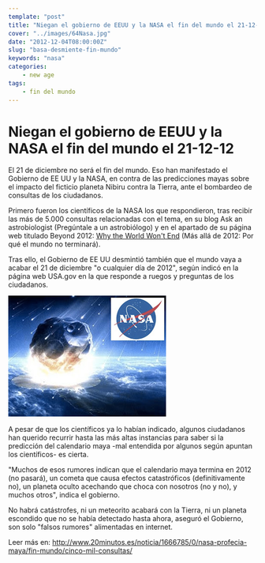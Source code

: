 ```yaml
---
template: "post"
title: "Niegan el gobierno de EEUU y la NASA el fin del mundo el 21-12-12"
cover: "../images/64Nasa.jpg"
date: "2012-12-04T08:00:00Z"
slug: "basa-desmiente-fin-mundo"
keywords: "nasa"
categories: 
    - new age
tags: 
    - fin del mundo
---
```


# Niegan el gobierno de EEUU y la NASA el fin del mundo el 21-12-12
El 21 de diciembre no será el fin del mundo. Eso han manifestado el Gobierno de EE UU y la NASA, en contra de las predicciones mayas sobre el impacto del ficticio planeta Nibiru contra la Tierra, ante el bombardeo de consultas de los ciudadanos.  

Primero fueron los científicos de la NASA los que respondieron, tras recibir las más de 5.000 consultas relacionadas con el tema, en su blog Ask an astrobiologist (Pregúntale a un astrobiólogo) y en el apartado de su página web titulado Beyond 2012: [Why the World Won't End](http://www.nasa.gov/topics/earth/features/2012.html) (Más allá de 2012: Por qué el mundo no terminará).


Tras ello, el Gobierno de EE UU desmintió también que el mundo vaya a acabar el 21 de diciembre "o cualquier día de 2012", según indicó en la página web USA.gov en la que responde a ruegos y preguntas de los ciudadanos.  

![NASA](../images/64Nasa.jpg)   

A pesar de que los científicos ya lo habían indicado, algunos ciudadanos han querido recurrir hasta las más altas instancias para saber si la predicción del calendario maya -mal entendida por algunos según apuntan los científicos- es cierta.

"Muchos de esos rumores indican que el calendario maya termina en 2012 (no pasará), un cometa que causa efectos catastróficos (definitivamente no), un planeta oculto acechando que choca con nosotros (no y no), y muchos otros", indica el gobierno.

No habrá catástrofes, ni un meteorito acabará con la Tierra, ni un planeta escondido que no se había detectado hasta ahora, aseguró el Gobierno, son solo "falsos rumores" alimentadas en internet.  


Leer más en: <http://www.20minutos.es/noticia/1666785/0/nasa-profecia-maya/fin-mundo/cinco-mil-consultas/>